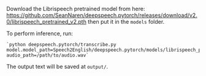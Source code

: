 
Download the Librispeech pretrained model from here: https://github.com/SeanNaren/deepspeech.pytorch/releases/download/v2.0/librispeech_pretrained_v2.pth then put it in the `models` folder.

To perform inference, run:
	
	`python deepspeech.pytorch/transcribe.py model.model_path=Speech2English/deepspeech.pytorch/models/librispeech_pretrained_v2.pth audio_path=/path/to/audio.wav`

The output text will be saved at `output/`.

